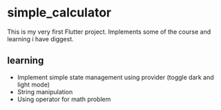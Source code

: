 # simple_calculator

This is my very first Flutter project.
Implements some of the course and learning i have diggest.

## learning

- Implement simple state management using provider (toggle dark and light mode)
- String manipulation
- Using operator for math problem
